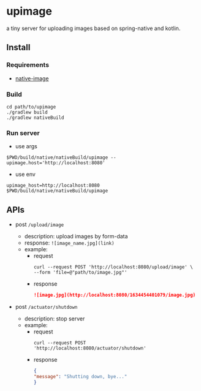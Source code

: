 # upimage

a tiny server for uploading images based on spring-native and kotlin.

## Install

### Requirements

* [native-image](https://docs.spring.io/spring-native/docs/current/reference/htmlsingle/#getting-started-native-image-system-requirements)

### Build

```shell
cd path/to/upimage
./gradlew build
./gradlew nativeBuild
```

### Run server

* use args

```shell
$PWD/build/native/nativeBuild/upimage --upimage.host='http://localhost:8080'
```

* use env

```shell
upimage_host=http://localhost:8080
$PWD/build/native/nativeBuild/upimage
```

## APIs

* post `/upload/image`
    * description: upload images by form-data
    * response: `![image_name.jpg](link)`
    * example:
        * request
          ```shell
          curl --request POST 'http://localhost:8080/upload/image' \
          --form 'file=@"path/to/image.jpg"'
          ```
        * response
          ```markdown
          ![image.jpg](http://localhost:8080/1634454401079/image.jpg)
          ```

* post `/actuator/shutdown`
    * description: stop server
    * example:
        * request
          ```shell
          curl --request POST 'http://localhost:8080/actuator/shutdown'
          ```
        * response
          ```json
          {
          "message": "Shutting down, bye..."
          }
          ```